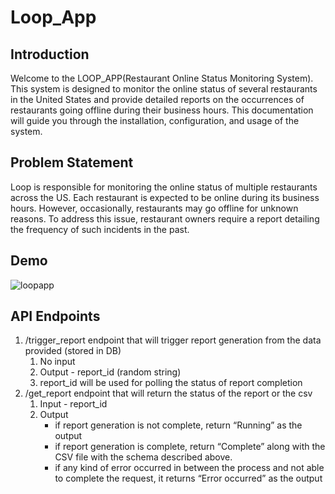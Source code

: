 # Loop_App

## Introduction
Welcome to the LOOP_APP(Restaurant Online Status Monitoring System). This system is designed to monitor the online status of several restaurants in the United States and provide detailed reports on the occurrences of restaurants going offline during their business hours. This documentation will guide you through the installation, configuration, and usage of the system.

## Problem Statement
Loop is responsible for monitoring the online status of multiple restaurants across the US. Each restaurant is expected to be online during its business hours. However, occasionally, restaurants may go offline for unknown reasons. To address this issue, restaurant owners require a report detailing the frequency of such incidents in the past.

## Demo
![loopapp](https://github.com/divyanshkumarworks/Loop_App/assets/134360630/aa77bd3f-5409-4aa9-9c27-a5cf1b6be08e)

## API Endpoints

1. /trigger_report endpoint that will trigger report generation from the data provided (stored in DB)
    1. No input 
    2. Output - report_id (random string) 
    3. report_id will be used for polling the status of report completion
2. /get_report endpoint that will return the status of the report or the csv
    1. Input - report_id
    2. Output
        - if report generation is not complete, return “Running” as the output
        - if report generation is complete, return “Complete” along with the CSV file with the schema described above.
        - if any kind of error occurred in between the process and not able to complete the request, it returns “Error occurred” as the output
